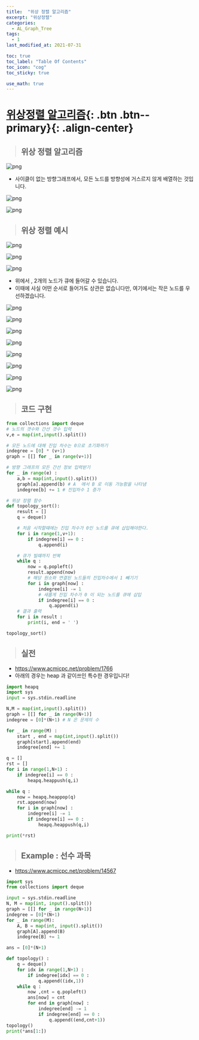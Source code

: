```yaml
---
title:  "위상 정렬 알고리즘"
excerpt: "위상정렬"
categories:
  - AL_Graph_Tree
tags:
  - 1
last_modified_at: 2021-07-31

toc: true
toc_label: "Table Of Contents"
toc_icon: "cog"
toc_sticky: true

use_math: true
---
```


# [위상정렬 알고리즘](#link){: .btn .btn--primary}{: .align-center}

> ## 위상 정렬 알고리즘

![png](/assets/images/Python/20_1.png)

- 사이클이 없는 방향그래프에서, 모든 노드를 방향성에 거스르지 않게 배열하는 것입니다.

![png](/assets/images/Python/20_2.png)

![png](/assets/images/Python/20_3.png)

> ## 위상 정렬 예시

![png](/assets/images/Python/20_4.png)

![png](/assets/images/Python/20_5.png)

![png](/assets/images/Python/20_6.png)

- 위에서 , 2개의 노드가 큐에 들어갈 수 있습니다.
- 이때에 사실 어떤 순서로 들어가도 상관은 없습니다만, 여기에서는 작은 노드를 우선하겠습니다.

![png](/assets/images/Python/20_7.png)

![png](/assets/images/Python/20_8.png)

![png](/assets/images/Python/20_9.png)

![png](/assets/images/Python/20_10.png)

![png](/assets/images/Python/20_11.png)

![png](/assets/images/Python/20_12.png)

![png](/assets/images/Python/20_13.png)

![png](/assets/images/Python/20_14.png)

> ## 코드 구현

```python
from collections import deque
# 노드의 갯수와 간선 갯수 입력
v,e = map(int,input().split())

# 모든 노드에 대해 진입 차수는 0으로 초기화하기
indegree = [0] * (v+1)
graph = [[] for _ in range(v+1)]

# 방향 그래프의 모든 간선 정보 입력받기
for _ in range(e) :
    a,b = map(int,input().split())
    graph[a].append(b) # A  에서 B 로 이동 가능함을 나타냄
    indegree[b] += 1 # 진입차수 1 증가

# 위상 정렬 함수
def topology_sort():
    result = []
    q = deque()

    # 처음 시작할떄에는 진입 차수가 0인 노드를 큐에 삽입해야한다.
    for i in range(1,v+1):
        if indegree[i] == 0 :
            q.append(i)

    # 큐가 빌떄까지 반복
    while q :
        now = q.popleft()
        result.append(now)
        # 해당 원소와 연결된 노드들의 진입차수에서 1 뺴기기
        for i in graph[now] :
            indegree[i] -= 1
            # 새롭게 진입 차수가 0 이 되는 노드를 큐에 삽입
            if indegree[i] == 0 :
                q.append(i)
    # 결과 출력
    for i in result :
        print(i, end = ' ')

topology_sort()
```

> ## 실전

- <https://www.acmicpc.net/problem/1766>
- 아래의 경우는 heap 과 같이쓰인 특수한 경우입니다!

```python
import heapq
import sys
input = sys.stdin.readline

N,M = map(int,input().split())
graph = [[] for _ in range(N+1)]
indegree = [0]*(N+1) # N 은 문제의 수

for _ in range(M) :
    start , end = map(int,input().split())
    graph[start].append(end)
    indegree[end] += 1

q = []
rst = []
for i in range(1,N+1) :
    if indegree[i] == 0 :
        heapq.heappush(q,i)

while q :
    now = heapq.heappop(q)
    rst.append(now)
    for i in graph[now] :
        indegree[i] -= 1
        if indegree[i] == 0 :
            heapq.heappush(q,i)

print(*rst)
```

> ## Example : 선수 과목

- https://www.acmicpc.net/problem/14567

```python
import sys
from collections import deque

input = sys.stdin.readline
N, M = map(int, input().split())
graph = [[] for _ in range(N+1)]
indegree = [0]*(N+1)
for _ in range(M):
    A, B = map(int, input().split())
    graph[A].append(B)
    indegree[B] += 1

ans = [0]*(N+1)

def topology() :
    q = deque()
    for idx in range(1,N+1) :
        if indegree[idx] == 0 :
            q.append((idx,1))
    while q :
        now ,cnt = q.popleft()
        ans[now] = cnt
        for end in graph[now] :
            indegree[end] -= 1
            if indegree[end] == 0 :
                q.append((end,cnt+1))
topology()
print(*ans[1:])
```



